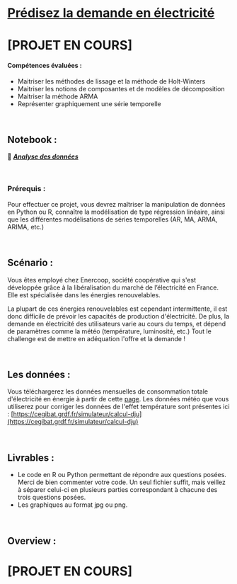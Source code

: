 # [Prédisez la demande en électricité](https://openclassrooms.com/fr/paths/65/projects/150/assignment) 

# [PROJET EN COURS]

#### Compétences évaluées : 

  - Maitriser les méthodes de lissage et la méthode de Holt-Winters
  - Maitriser les notions de composantes et de modèles de décomposition
  - Maitriser la méthode ARMA
  - Représenter graphiquement une série temporelle

<br>

## Notebook : 

📗 ***[Analyse des données](https://github.com/Gladouu/P9/blob/main/P9_01_code.ipynb)***

<br>

### Prérequis : 

Pour effectuer ce projet, vous devrez maîtriser la manipulation de données en Python ou R, connaître la modélisation de type régression linéaire, ainsi que les différentes modélisations de séries temporelles (AR, MA, ARMA, ARIMA, etc.) 

<br>

## Scénario : 

Vous êtes employé chez Enercoop, société coopérative qui s'est développée grâce à la libéralisation du marché de l’électricité en France. Elle est spécialisée dans les énergies renouvelables.

La plupart de ces énergies renouvelables est cependant intermittente, il est donc difficile de prévoir les capacités de production d'électricité. De plus, la demande en électricité des utilisateurs varie au cours du temps, et dépend de paramètres comme la météo (température, luminosité, etc.) Tout le challenge est de mettre en adéquation l'offre et la demande !

<br>

## Les données : 
Vous téléchargerez les données mensuelles de consommation totale d'électricité en énergie à partir de cette [page](https://www.rte-france.com/eco2mix/telecharger-les-indicateurs).
Les données météo que vous utiliserez pour corriger les données de l'effet température sont présentes ici : [https://cegibat.grdf.fr/simulateur/calcul-dju](https://cegibat.grdf.fr/simulateur/calcul-dju)

<br>

## Livrables : 

- Le code en R ou Python permettant de répondre aux questions posées. Merci de bien commenter votre code. Un seul fichier suffit, mais veillez à séparer celui-ci en plusieurs parties correspondant à chacune des trois questions posées.
- Les graphiques au format jpg ou png.

<br>

## Overview : 
# [PROJET EN COURS]
